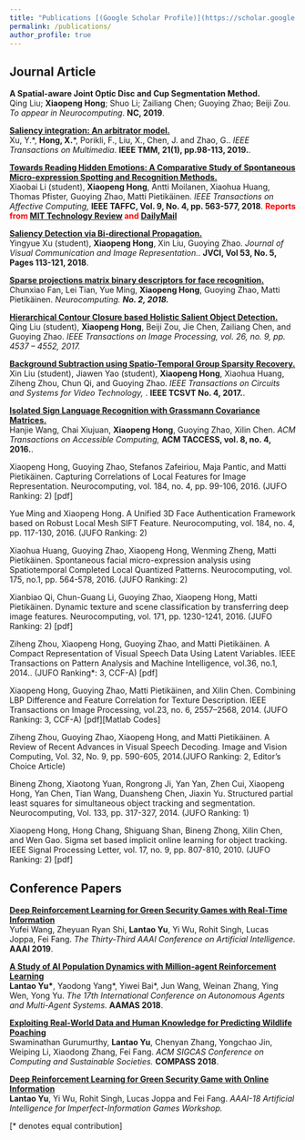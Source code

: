 ```yaml
---
title: "Publications [(Google Scholar Profile)](https://scholar.google.com/citations?user=x3X-qysAAAAJ&hl=en)"
permalink: /publications/
author_profile: true
---
```


## Journal Article

<b> A Spatial-aware Joint Optic Disc and Cup Segmentation Method. </b> <br> 
Qing Liu; <b>Xiaopeng Hong</b>; Shuo Li; Zailiang Chen; Guoying Zhao; Beiji Zou.
<i>To appear in Neurocomputing</i>. <b>NC, 2019</b>.

<b>[Saliency integration: An arbitrator model.](https://ieeexplore.ieee.org/abstract/document/8411135/)</b> <br>
Xu, Y.\*, <b>Hong, X.</b>\*, Porikli, F., Liu, X., Chen, J. and Zhao, G..
<i>IEEE Transactions on Multimedia</i>. <b>IEEE TMM, 21(1), pp.98-113, 2019.</b>.

<b>[Towards Reading Hidden Emotions: A Comparative Study of Spontaneous Micro-expression Spotting and Recognition Methods.](http://lantaoyu.com/publications/IRGAN)</b><br>
Xiaobai Li (student), <b>Xiaopeng Hong</b>, Antti Moilanen, Xiaohua Huang, Thomas Pfister, Guoying Zhao, Matti Pietikäinen.
<i>IEEE Transactions on Affective Computing, </i> <b>IEEE TAFFC, Vol. 9, No. 4, pp. 563-577, 2018</b>. <b> <span style="color:red">Reports from [MIT Technology Review](https://www.technologyreview.com/s/543501/machine-vision-algorithm-learns-to-recognize-hidden-facial-expressions/) and [DailyMail](https://www.dailymail.co.uk/sciencetech/article-3320222/Algorithm-uses-machine-vision-spot-recognise-hidden-emotions.html)</span> </b>

<b>[Saliency Detection via Bi-directional Propagation.](https://www.sciencedirect.com/science/article/pii/S1047320318300476)</b> <br>
Yingyue Xu (student), <b>Xiaopeng Hong</b>, Xin Liu, Guoying Zhao. <i>Journal of Visual Communication and Image Representation.</i>. <b>JVCI, Vol 53, No. 5,  Pages 113-121, 2018</b>.

<b>[Sparse projections matrix binary descriptors for face recognition.](http://lantaoyu.com/publications/VBDA)</b> <br>
Chunxiao Fan, Lei Tian, Yue Ming, <b>Xiaopeng Hong</b>, Guoying Zhao, Matti Pietikäinen. <i>Neurocomputing. <b>No. 2, 2018.</b></i>

<b>[Hierarchical Contour Closure based Holistic Salient Object Detection.](http://lantaoyu.com/publications/GanGradient)</b> <br>
Qing Liu (student), <b>Xiaopeng Hong</b>, Beiji Zou, Jie Chen, Zailiang Chen, and Guoying Zhao.
<i>IEEE Transactions on Image Processing, vol. 26, no. 9, pp. 4537 – 4552, 2017.</i>

<b>[Background Subtraction using Spatio-Temporal Group Sparsity Recovery.](http://lantaoyu.com/publications/SeqGAN)</b> <br>
Xin Liu (student), Jiawen Yao (student), <b>Xiaopeng Hong</b>, Xiaohua Huang, Ziheng Zhou, Chun Qi, and Guoying Zhao.
<i>IEEE Transactions on Circuits and Systems for Video Technology, </i>. <b> IEEE TCSVT No. 4, 2017.</b>.

<b>[Isolated Sign Language Recognition with Grassmann Covariance Matrices.](http://lantaoyu.com/publications/DADM)</b><br>
Hanjie Wang, Chai Xiujuan, <b>Xiaopeng Hong</b>, Guoying Zhao, Xilin Chen. 
<i>ACM Transactions on Accessible Computing, </i> <b>ACM TACCESS, vol. 8, no. 4, 2016.</b>.

Xiaopeng Hong, Guoying Zhao, Stefanos Zafeiriou, Maja Pantic, and Matti Pietikäinen. Capturing Correlations of Local Features for Image Representation. Neurocomputing, vol. 184, no. 4, pp. 99-106, 2016. (JUFO Ranking: 2) [pdf]

Yue Ming and Xiaopeng Hong. A Unified 3D Face Authentication Framework based on Robust Local Mesh SIFT Feature. Neurocomputing, vol. 184, no. 4, pp. 117-130, 2016. (JUFO Ranking: 2)

Xiaohua Huang, Guoying Zhao, Xiaopeng Hong, Wenming Zheng, Matti Pietikäinen. Spontaneous facial micro-expression analysis using Spatiotemporal Completed Local Quantized Patterns. Neurocomputing, vol. 175, no.1, pp. 564-578, 2016. (JUFO Ranking: 2)

Xianbiao Qi, Chun-Guang Li, Guoying Zhao, Xiaopeng Hong, Matti Pietikäinen. Dynamic texture and scene classification by transferring deep image features. Neurocomputing, vol. 171, pp. 1230-1241, 2016. (JUFO Ranking: 2) [pdf]

Ziheng Zhou, Xiaopeng Hong, Guoying Zhao, and Matti Pietikäinen. A Compact Representation of Visual Speech Data Using Latent Variables. IEEE Transactions on Pattern Analysis and Machine Intelligence, vol.36, no.1, 2014.. (JUFO Ranking*: 3, CCF-A) [pdf]

Xiaopeng Hong, Guoying Zhao, Matti Pietikäinen, and Xilin Chen. Combining LBP Difference and Feature Correlation for Texture Description. IEEE Transactions on Image Processing, vol.23, no. 6, 2557–2568, 2014. (JUFO Ranking: 3, CCF-A) [pdf][Matlab Codes]

Ziheng Zhou, Guoying Zhao, Xiaopeng Hong, and Matti Pietikäinen. A Review of Recent Advances in Visual Speech Decoding. Image and Vision Computing, Vol. 32, No. 9, pp. 590-605, 2014.(JUFO Ranking: 2, Editor’s Choice Article)

Bineng Zhong, Xiaotong Yuan, Rongrong Ji, Yan Yan, Zhen Cui, Xiaopeng Hong, Yan Chen, Tian Wang, Duansheng Chen, Jiaxin Yu. Structured partial least squares for simultaneous object tracking and segmentation. Neurocomputing, Vol. 133, pp. 317-327, 2014. (JUFO Ranking: 1)

Xiaopeng Hong, Hong Chang, Shiguang Shan, Bineng Zhong, Xilin Chen, and Wen Gao. Sigma set based implicit online learning for object tracking. IEEE Signal Processing Letter, vol. 17, no. 9, pp. 807-810, 2010. (JUFO Ranking: 2) [pdf]

## Conference Papers

<b>[Deep Reinforcement Learning for Green Security Games with Real-Time Information](http://lantaoyu.com/publications/RLSGAAAI19)</b><br>
Yufei Wang, Zheyuan Ryan Shi, <b>Lantao Yu</b>, Yi Wu, Rohit Singh, Lucas Joppa, Fei Fang.
<i>The Thirty-Third AAAI Conference on Artificial Intelligence.</i> <b>AAAI 2019</b>.

<b>[A Study of AI Population Dynamics with Million-agent Reinforcement Learning](http://lantaoyu.com/publications/MA)</b><br>
<b>Lantao Yu\*</b>, Yaodong Yang\*, Yiwei Bai\*, Jun Wang, Weinan Zhang, Ying Wen, Yong Yu. <i>The 17th International Conference on Autonomous Agents and Multi-Agent Systems.</i> <b>AAMAS 2018</b>.

<b>[Exploiting Real-World Data and Human Knowledge for Predicting Wildlife Poaching](http://lantaoyu.com/publications/COMPASS18)</b><br>
Swaminathan Gurumurthy, <b>Lantao Yu</b>, Chenyan Zhang, Yongchao Jin, Weiping Li, Xiaodong Zhang, Fei Fang. <i>ACM SIGCAS Conference on Computing and Sustainable Societies.</i> <b>COMPASS 2018</b>.

<b>[Deep Reinforcement Learning for Green Security Game with Online Information](http://lantaoyu.com/publications/RLSG)</b><br>
<b>Lantao Yu</b>, Yi Wu, Rohit Singh, Lucas Joppa and Fei Fang. <i>AAAI-18 Artificial Intelligence for Imperfect-Information Games Workshop.</i>

[\* denotes equal contribution]
